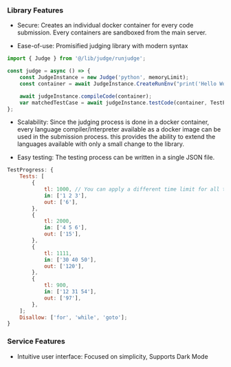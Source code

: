 ### Library Features

- Secure: Creates an individual docker container for every code submission. Every containers are sandboxed from the main server.

- Ease-of-use: Promisified judging library with modern syntax

```js
import { Judge } from '@/lib/judge/runjudge';

const judge = async () => {
	const JudgeInstance = new Judge('python', memoryLimit);
	const container = await JudgeInstance.CreateRunEnv("print('Hello World')");

	await judgeInstance.compileCode(container);
	var matchedTestCase = await judgeInstance.testCode(container, TestProgress);
};
```

- Scalability: Since the judging process is done in a docker container, every language compiler/interpreter available as a docker image can be used in the submission process. this provides the ability to extend the languages available with only a small change to the library.

- Easy testing: The testing process can be written in a single JSON file.

```js
TestProgress: {
	Tests: [
		{
			tl: 1000, // You can apply a different time limit for all test case
			in: ['1 2 3'],
			out: ['6'],
		},
		{
			tl: 2000,
			in: ['4 5 6'],
			out: ['15'],
		},
		{
			tl: 1111,
			in: ['30 40 50'],
			out: ['120'],
		},
		{
			tl: 900,
			in: ['12 31 54'],
			out: ['97'],
		},
	];
	Disallow: ['for', 'while', 'goto'];
}
```

### Service Features

- Intuitive user interface: Focused on simplicity, Supports Dark Mode
